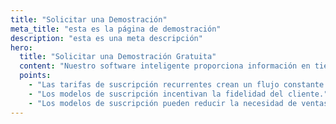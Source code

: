 ```yaml
---
title: "Solicitar una Demostración"
meta_title: "esta es la página de demostración"
description: "esta es una meta descripción"
hero:
  title: "Solicitar una Demostración Gratuita"
  content: "Nuestro software inteligente proporciona información en tiempo real, automatiza tareas tediosas y te ayuda a tomar decisiones financieras informadas, todo desde una interfaz intuitiva."
  points:
    - "Las tarifas de suscripción recurrentes crean un flujo constante."
    - "Los modelos de suscripción incentivan la fidelidad del cliente."
    - "Los modelos de suscripción pueden reducir la necesidad de ventas únicas frecuentes."
---
```

